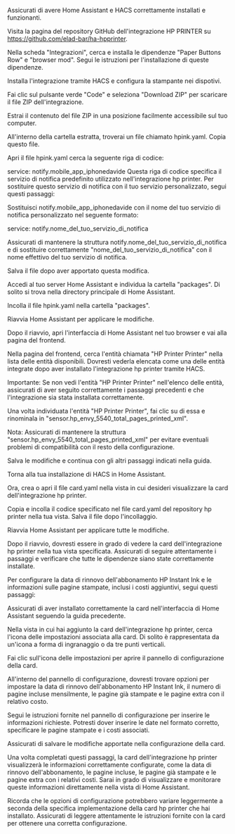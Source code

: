 Assicurati di avere Home Assistant e HACS correttamente installati e funzionanti.

Visita la pagina del repository GitHub dell'integrazione HP PRINTER su https://github.com/elad-bar/ha-hpprinter.

Nella scheda "Integrazioni", cerca e installa le dipendenze "Paper Buttons Row" e "browser mod". Segui le istruzioni per l'installazione di queste dipendenze.

Installa l'integrazione tramite HACS e configura la stampante nei dispotivi.

Fai clic sul pulsante verde "Code" e seleziona "Download ZIP" per scaricare il file ZIP dell'integrazione.

Estrai il contenuto del file ZIP in una posizione facilmente accessibile sul tuo computer.

All'interno della cartella estratta, troverai un file chiamato hpink.yaml. Copia questo file.

Apri il file hpink.yaml cerca la seguente riga di codice:


service: notify.mobile_app_iphonedavide
Questa riga di codice specifica il servizio di notifica predefinito utilizzato nell'integrazione hp printer. Per sostituire questo servizio di notifica con il tuo servizio personalizzato, segui questi passaggi:

Sostituisci notify.mobile_app_iphonedavide con il nome del tuo servizio di notifica personalizzato nel seguente formato:

service: notify.nome_del_tuo_servizio_di_notifica

Assicurati di mantenere la struttura notify.nome_del_tuo_servizio_di_notifica e di sostituire correttamente "nome_del_tuo_servizio_di_notifica" con il nome effettivo del tuo servizio di notifica.

Salva il file dopo aver apportato questa modifica. 

Accedi al tuo server Home Assistant e individua la cartella "packages". Di solito si trova nella directory principale di Home Assistant.

Incolla il file hpink.yaml nella cartella "packages".

Riavvia Home Assistant per applicare le modifiche.

Dopo il riavvio, apri l'interfaccia di Home Assistant nel tuo browser e vai alla pagina del frontend.


Nella pagina del frontend, cerca l'entità chiamata "HP Printer Printer" nella lista delle entità disponibili. Dovresti vederla elencata come una delle entità integrate dopo aver installato l'integrazione hp printer tramite HACS.

Importante: Se non vedi l'entità "HP Printer Printer" nell'elenco delle entità, assicurati di aver seguito correttamente i passaggi precedenti e che l'integrazione sia stata installata correttamente.

Una volta individuata l'entità "HP Printer Printer", fai clic su di essa e rinominala in "sensor.hp_envy_5540_total_pages_printed_xml".

Nota: Assicurati di mantenere la struttura "sensor.hp_envy_5540_total_pages_printed_xml" per evitare eventuali problemi di compatibilità con il resto della configurazione.

Salva le modifiche e continua con gli altri passaggi indicati nella guida.

Torna alla tua installazione di HACS in Home Assistant.



Ora, crea o apri il file card.yaml nella vista in cui desideri visualizzare la card dell'integrazione hp printer.

Copia e incolla il codice specificato nel file card.yaml del repository hp printer nella tua vista. Salva il file dopo l'incollaggio.

Riavvia Home Assistant per applicare tutte le modifiche.

Dopo il riavvio, dovresti essere in grado di vedere la card dell'integrazione hp printer nella tua vista specificata. Assicurati di seguire attentamente i passaggi e verificare che tutte le dipendenze siano state correttamente installate.


Per configurare la data di rinnovo dell'abbonamento HP Instant Ink e le informazioni sulle pagine stampate, inclusi i costi aggiuntivi, segui questi passaggi:

Assicurati di aver installato correttamente la card nell'interfaccia di Home Assistant seguendo la guida precedente.

Nella vista in cui hai aggiunto la card dell'integrazione hp printer, cerca l'icona delle impostazioni associata alla card. Di solito è rappresentata da un'icona a forma di ingranaggio o da tre punti verticali.

Fai clic sull'icona delle impostazioni per aprire il pannello di configurazione della card.

All'interno del pannello di configurazione, dovresti trovare opzioni per impostare la data di rinnovo dell'abbonamento HP Instant Ink, il numero di pagine incluse mensilmente, le pagine già stampate e le pagine extra con il relativo costo.

Segui le istruzioni fornite nel pannello di configurazione per inserire le informazioni richieste. Potresti dover inserire le date nel formato corretto, specificare le pagine stampate e i costi associati.

Assicurati di salvare le modifiche apportate nella configurazione della card.

Una volta completati questi passaggi, la card dell'integrazione hp printer visualizzerà le informazioni correttamente configurate, come la data di rinnovo dell'abbonamento, le pagine incluse, le pagine già stampate e le pagine extra con i relativi costi. Sarai in grado di visualizzare e monitorare queste informazioni direttamente nella vista di Home Assistant.

Ricorda che le opzioni di configurazione potrebbero variare leggermente a seconda della specifica implementazione della card hp printer che hai installato. Assicurati di leggere attentamente le istruzioni fornite con la card per ottenere una corretta configurazione.


